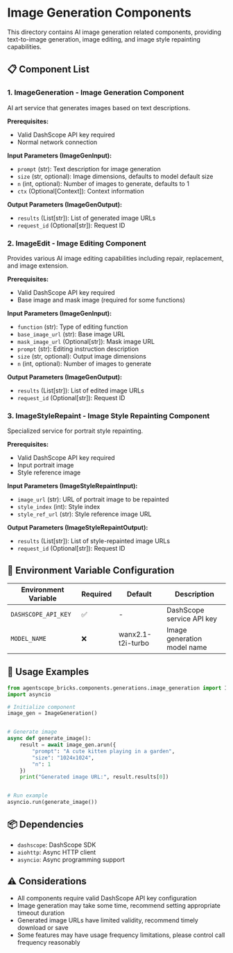 # Image Generation Components

This directory contains AI image generation related components, providing text-to-image generation, image editing, and image style repainting capabilities.

## 📋 Component List

### 1. ImageGeneration - Image Generation Component
AI art service that generates images based on text descriptions.

**Prerequisites:**
- Valid DashScope API key required
- Normal network connection

**Input Parameters (ImageGenInput):**
- `prompt` (str): Text description for image generation
- `size` (str, optional): Image dimensions, defaults to model default size
- `n` (int, optional): Number of images to generate, defaults to 1
- `ctx` (Optional[Context]): Context information

**Output Parameters (ImageGenOutput):**
- `results` (List[str]): List of generated image URLs
- `request_id` (Optional[str]): Request ID

### 2. ImageEdit - Image Editing Component
Provides various AI image editing capabilities including repair, replacement, and image extension.

**Prerequisites:**
- Valid DashScope API key required
- Base image and mask image (required for some functions)

**Input Parameters (ImageGenInput):**
- `function` (str): Type of editing function
- `base_image_url` (str): Base image URL
- `mask_image_url` (Optional[str]): Mask image URL
- `prompt` (str): Editing instruction description
- `size` (str, optional): Output image dimensions
- `n` (int, optional): Number of images to generate

**Output Parameters (ImageGenOutput):**
- `results` (List[str]): List of edited image URLs
- `request_id` (Optional[str]): Request ID

### 3. ImageStyleRepaint - Image Style Repainting Component
Specialized service for portrait style repainting.

**Prerequisites:**
- Valid DashScope API key required
- Input portrait image
- Style reference image

**Input Parameters (ImageStyleRepaintInput):**
- `image_url` (str): URL of portrait image to be repainted
- `style_index` (int): Style index
- `style_ref_url` (str): Style reference image URL

**Output Parameters (ImageStyleRepaintOutput):**
- `results` (List[str]): List of style-repainted image URLs
- `request_id` (Optional[str]): Request ID

## 🔧 Environment Variable Configuration

| Environment Variable | Required | Default | Description |
|---------------------|----------|---------|-------------|
| `DASHSCOPE_API_KEY` | ✅ | - | DashScope service API key |
| `MODEL_NAME` | ❌ | wanx2.1-t2i-turbo | Image generation model name |

## 🚀 Usage Examples

```python
from agentscope_bricks.components.generations.image_generation import ImageGeneration
import asyncio

# Initialize component
image_gen = ImageGeneration()


# Generate image
async def generate_image():
    result = await image_gen.arun({
        "prompt": "A cute kitten playing in a garden",
        "size": "1024x1024",
        "n": 1
    })
    print("Generated image URL:", result.results[0])


# Run example
asyncio.run(generate_image())
```

## 📦 Dependencies
- `dashscope`: DashScope SDK
- `aiohttp`: Async HTTP client
- `asyncio`: Async programming support

## ⚠️ Considerations
- All components require valid DashScope API key configuration
- Image generation may take some time, recommend setting appropriate timeout duration
- Generated image URLs have limited validity, recommend timely download or save
- Some features may have usage frequency limitations, please control call frequency reasonably

